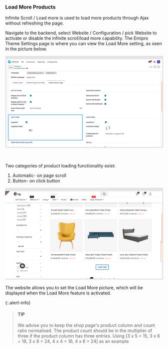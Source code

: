 
### Load More Products



Infinite Scroll / Load more is used to load more products through Ajax without refreshing the page.


Navigate to the backend, select Website / Configuration / pick Website to activate or disable the infinite scroll/load more capability. The Emipro Theme Settings page is where you can view the Load More setting, as seen in the picture below.



![](./images/lmp1.png)


 


Two categories of product loading functionality exist:


1. Automatic- on page scroll
2. Button- on click button


![](./images/lmp2.png)

The website allows you to set the Load More picture, which will be displayed when the Load More feature is activated.


{:.alert-info} 
> 
> #### TIP
> 
> We advise you to keep the shop page's product column and count ratio normalised. The product count should be in the multiplier of three if the product column has three entries. Using [3 x 5 = 15, 3 x 6 = 18, 3 x 8 = 24, 4 x 4 = 16, 4 x 6 = 24] as an example
> 
> 
> 


 



